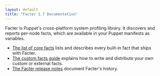 ```yaml
---
layout: default
title: "Facter 1.7 Documentation"
---
```


Facter is Puppet's cross-platform system profiling library. It discovers and reports per-node facts, which are available in your Puppet manifests as variables.

* [The list of core facts](/facter/1.7/core_facts.html) lists and describes every built-in fact that ships with Facter.
* [The custom facts guide](/guides/custom_facts.html) explains how to write and distribute your own custom or external facts.
* [The Facter release notes](/facter/1.7/release_notes.html) document Facter's history.

